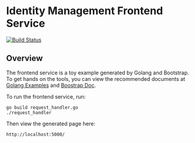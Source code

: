 # Identity Management Frontend Service

[![Build Status](https://travis-ci.com/verizon-media-2019-ais3/identity-frontend.svg?branch=master)](https://travis-ci.com/verizon-media-2019-ais3/identity-forntend)

## Overview
The frontend service is a toy example generated by Golang and Bootstrap. To get hands on the tools, you can view the recommended documents at [Golang Examples](https://golang.org/doc/articles/wiki/) and [Boostrap Doc](https://getbootstrap.com/).

To run the frontend service, run:

```
go build request_handler.go
./request_handler
```

Then view the generated page here:

```
http://localhost:5000/
```
